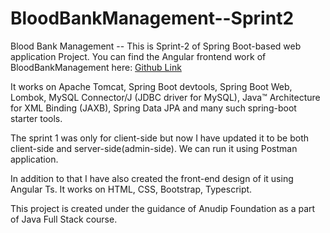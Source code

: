 # BloodBankManagement--Sprint2
Blood Bank Management -- This is Sprint-2 of Spring Boot-based web application Project.
You can find the Angular frontend work of BloodBankManagement here: [Github Link](https://github.com/Arya200129/BloodBankManagement--Sprint2--FrontEnd)

It works on Apache Tomcat, Spring Boot devtools, Spring Boot Web, Lombok, MySQL Connector/J (JDBC driver for MySQL), Java™ Architecture for XML Binding (JAXB), Spring Data JPA and many such spring-boot starter tools.

The sprint 1 was only for client-side but now I have updated it to be both client-side and server-side(admin-side). We can run it using Postman application.

In addition to that I have also created the front-end design of it using Angular Ts. It works on HTML, CSS, Bootstrap, Typescript.  

This project is created under the guidance of Anudip Foundation as a part of Java Full Stack course.
